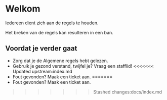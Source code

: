 # Welkom

Iedereen dient zich aan de regels te houden.

Het breken van de regels kan resulteren in een ban.

## Voordat je verder gaat

* Zorg dat je de Algemene regels hebt gelezen.
* Gebruik je gezond verstand, twijfel je? Vraag een stafflid!
<<<<<<< Updated upstream:index.md
* Fout gevonden? Maak een ticket aan.
=======
* Fout gevonden? Maak een ticket aan.
>>>>>>> Stashed changes:docs/index.md
